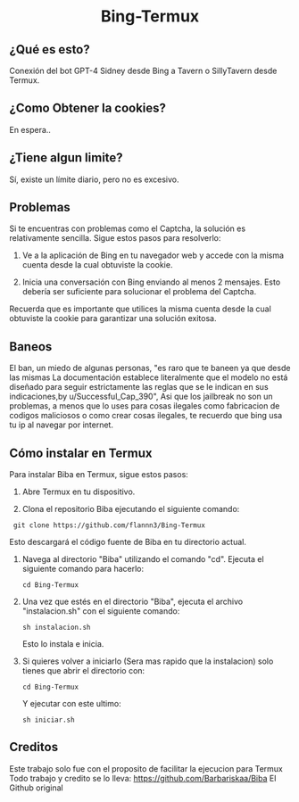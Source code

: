 <h1 align="center">Bing-Termux</h1>

## ¿Qué es esto?
Conexión del bot GPT-4 Sidney desde Bing a Tavern o SillyTavern desde Termux.

## ¿Como Obtener la cookies?

En espera..

## ¿Tiene algun limite?
Sí, existe un límite diario, pero no es excesivo.

## Problemas
Si te encuentras con problemas como el Captcha, la solución es relativamente sencilla. Sigue estos pasos para resolverlo:

1. Ve a la aplicación de Bing en tu navegador web y accede con la misma cuenta desde la cual obtuviste la cookie.

2. Inicia una conversación con Bing enviando al menos 2 mensajes. Esto debería ser suficiente para solucionar el problema del Captcha.

Recuerda que es importante que utilices la misma cuenta desde la cual obtuviste la cookie para garantizar una solución exitosa.

## Baneos
El ban, un miedo de algunas personas, "es raro que te baneen ya que desde las mismas La documentación establece literalmente que el modelo no está diseñado para seguir estrictamente las reglas que se le indican en sus indicaciones,by u/Successful_Cap_390", Asi que los jailbreak no son un problemas, a menos que lo uses para cosas ilegales como fabricacion de codigos maliciosos o como crear cosas ilegales, te recuerdo que bing usa tu ip al navegar por internet.

## Cómo instalar en Termux
Para instalar Biba en Termux, sigue estos pasos:

1. Abre Termux en tu dispositivo.

2. Clona el repositorio Biba ejecutando el siguiente comando:

  ```shell
   git clone https://github.com/flannn3/Bing-Termux
 ```
Esto descargará el código fuente de Biba en tu directorio actual.

1. Navega al directorio "Biba" utilizando el comando "cd". Ejecuta el siguiente comando para hacerlo:

     ```shell
    cd Bing-Termux
     ```
    
2. Una vez que estés en el directorio "Biba", ejecuta el archivo "instalacion.sh" con el siguiente comando:

     ```shell
    sh instalacion.sh
     ```

     Esto lo instala e inicia.
   
4. Si quieres volver a iniciarlo (Sera mas rapido que la instalacion) solo tienes que abrir el directorio con:

     ```shell
    cd Bing-Termux
     ```
   Y ejecutar con este ultimo:

     ```shell
    sh iniciar.sh
     ```

##  Creditos
Este trabajo solo fue con el proposito de facilitar la ejecucion para Termux Todo trabajo y credito se lo lleva:
https://github.com/Barbariskaa/Biba
El Github original
